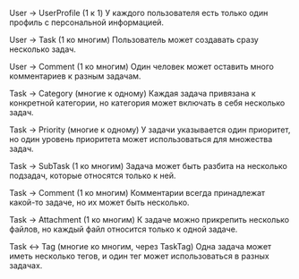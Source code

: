 User → UserProfile (1 к 1)
У каждого пользователя есть только один профиль с персональной информацией.

User → Task (1 ко многим)
Пользователь может создавать сразу несколько задач.

User → Comment (1 ко многим)
Один человек может оставить много комментариев к разным задачам.

Task → Category (многие к одному)
Каждая задача привязана к конкретной категории, но категория может включать в себя несколько задач.

Task → Priority (многие к одному)
У задачи указывается один приоритет, но один уровень приоритета может использоваться для множества задач.

Task → SubTask (1 ко многим)
Задача может быть разбита на несколько подзадач, которые относятся только к ней.

Task → Comment (1 ко многим)
Комментарии всегда принадлежат какой-то задаче, но их может быть несколько.

Task → Attachment (1 ко многим)
К задаче можно прикрепить несколько файлов, но каждый файл относится только к одной задаче.

Task <-> Tag (многие ко многим, через TaskTag)
Одна задача может иметь несколько тегов, и один тег может использоваться в разных задачах.